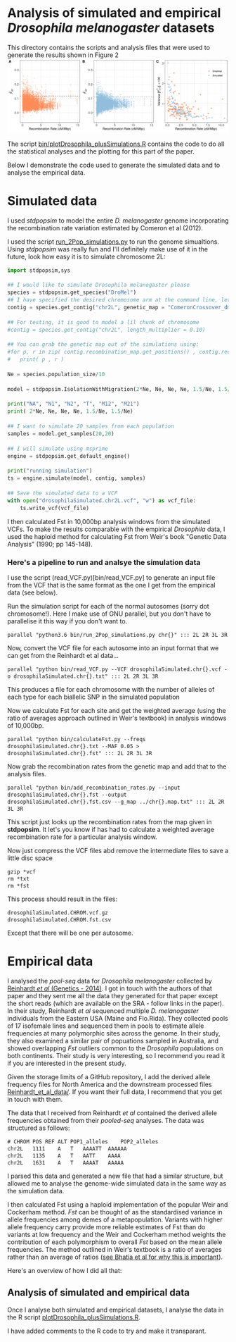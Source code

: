 # Analysis of simulated and empirical *Drosophila melanogaster* datasets

This directory contains the scripts and analysis files that were used to generate the results shown in Figure 2
![](../writeUp/threePanelFigure.png)

The script [bin/plotDrosophila_plusSimulations.R](bin/plotDrosophila_plusSimulations.R) contains the code to do all the statistical analyses and the plotting for this part of the paper. 

Below I demonstrate the code used to generate the simulated data and to analyse the empirical data.


# Simulated data

I used *stdpopsim* to model the entire *D. melanogaster* genome incorporating the recombination rate variation estimated by Comeron et al (2012).

I used the script [run_2Pop_simulations.py](bin/run_2Pop_simulations.py) to run the genome simualtions. Using *stdpopsim* was really fun and I'll definitely make use of it in the future, look how easy it is to simulate chromosome 2L:

```python
import stdpopsim,sys

## I would like to simulate Drosophila melanogaster please
species = stdpopsim.get_species("DroMel")
## I have specified the desired chromosome arm at the command line, let's 
contig = species.get_contig("chr2L", genetic_map = "ComeronCrossover_dm6")

## For testing, it is good to model a lil chunk of chromosome
#contig = species.get_contig("chr2L", length_multiplier = 0.10)

## You can grab the genetic map out of the simulations using:
#for p, r in zip( contig.recombination_map.get_positions() , contig.recombination_map.get_rates() ):
#	print( p , r )

Ne = species.population_size/10

model = stdpopsim.IsolationWithMigration(2*Ne, Ne, Ne, Ne, 1.5/Ne, 1.5/Ne)

print("NA", "N1", "N2", "T", "M12", "M21")
print( 2*Ne, Ne, Ne, Ne, 1.5/Ne, 1.5/Ne)

## I want to simulate 20 samples from each population
samples = model.get_samples(20,20)

## I will simulate using msprime
engine = stdpopsim.get_default_engine()

print("running simulation")
ts = engine.simulate(model, contig, samples)

## Save the simulated data to a VCF
with open("drosophilaSimulated.chr2L.vcf", "w") as vcf_file:
	ts.write_vcf(vcf_file)


```

I then calculated Fst in 10,000bp analysis windows from the simulated VCFs. To make the results comparable with the empirical *Drosophila* data, I used the haploid method for calculating Fst from Weir's book "Genetic Data Analysis" (1990; pp 145-148).


### Here's a pipeline to run and analsye the simulation data
I use the script (read_VCF.py)[bin/read_VCF.py] to generate an input file from the VCF that is the same format as the one I get from the empirical data (see below). 

Run the simulation script for each of the normal autosomes (sorry dot chromosome!). Here I make use of GNU parallel, but you don't have to parallelise it this way if you don't want to.

```
parallel "python3.6 bin/run_2Pop_simulations.py chr{}" ::: 2L 2R 3L 3R
```

Now, convert the VCF file for each autosome into an input format that we can get from the Reinhardt et al data...

```
parallel "python bin/read_VCF.py --VCF drosophilaSimulated.chr{}.vcf -o drosophilaSimulated.chr{}.txt" ::: 2L 2R 3L 3R
```
This produces a file for each chromosome with the number of alleles of each type for each biallelic SNP in the simulated population

Now we calculate Fst for each site and get the weighted average (using the ratio of averages approach outlined in Weir's textbook) in analysis windows of 10,000bp.

```
parallel "python bin/calculateFst.py --freqs drosophilaSimulated.chr{}.txt --MAF 0.05 > drosophilaSimulated.chr{}.fst" ::: 2L 2R 3L 3R
```

Now grab the recombination rates from the genetic map and add that to the analysis files.

```
parallel "python bin/add_recombination_rates.py --input drosophilaSimulated.chr{}.fst --output drosophilaSimulated.chr{}.fst.csv --g_map ../chr{}.map.txt" ::: 2L 2R 3L 3R
```
This script just looks up the recombination rates from the map given in **stdpopsim**. It let's you know if has had to calculate a weighted average recombination rate for a particular analysis window.

Now just compress the VCF files abd remove the intermediate files to save a little disc space
```
gzip *vcf
rm *txt
rm *fst
```
This process should result in the files:

	drosophilaSimulated.CHROM.vcf.gz
	drosophilaSimulated.CHROM.fst.csv
Except that there will be one per autosome.

# Empirical data

I analysed the *pool-seq* data for *Drosophila melanogaster* collected by [Reinhardt *et al* (Genetics - 2014)](https://www.genetics.org/content/197/1/361). I got in touch with the authors of that paper and they sent me all the data they generated for that paper except the short reads (which are available on the SRA - follow links in the paper). In their study, Reinhardt *et al* sequenced multiple *D. melanogaster* individuals from the Eastern USA (Maine and Flo.Rida). They collected pools of 17 isofemale lines and sequenced them in pools to estimate allele frequencies at many polymorphic sites across the genome. In their study, they also examined a similar pair of popuations sampled in Australia, and showed overlapping *Fst* outliers common to the *Drosophila* populations on both continents. Their study is very interesting, so I recommend you read it if you are interested in the present study. 

Given the storage limits of a GitHub repository, I add the derived allele frequency files for North America and the downstream processed files [Reinhardt_et_al_data/](Reinhardt_et_al_data/). If you want their full data, I recommend that you get in touch with them.

The data that I received from Reinhardt *et al* contained the derived allele frequencies obtained from their *pooled-seq* analyses. The data was structured as follows:
```
# CHROM	POS	REF	ALT	POP1_alleles	POP2_alleles
chr2L	1111	A	T	AAAATT	AAAAAA
chr2L	1135	A	T	AATT	AAAA
chr2L	1631	A	T	AAAAT	AAAAA
```

I parsed this data and generated a new file that had a similar structure, but allowed me to analyse the genome-wide simulated data in the same way as the simulation data.

I then calculated Fst using a haploid implementation of the popular Weir and Cockerham method. *Fst* can be thought of as the standardised variance in allele frequencies among demes of a metapopulation. Variants with higher allele frequency carry provide more reliable estimates of Fst than do variants at low frequency and the Weir and Cockerham method weights the contribution of each polymorphism to overall *Fst* based on the mean allele frequencies. The method outlined in Weir's textbook is a ratio of averages rather than an average of ratios ([see Bhatia et al for why this is important](https://genome.cshlp.org/content/23/9/1514.long)).  

Here's an overview of how I did all that:


## Analysis of simulated and empirical data

Once I analyse both simulated and empirical datasets, I analyse the data in the R script [plotDrosophila_plusSimulations.R](bin/plotDrosophila_plusSimulations.R).

I have added comments to the R code to try and make it transparant.






